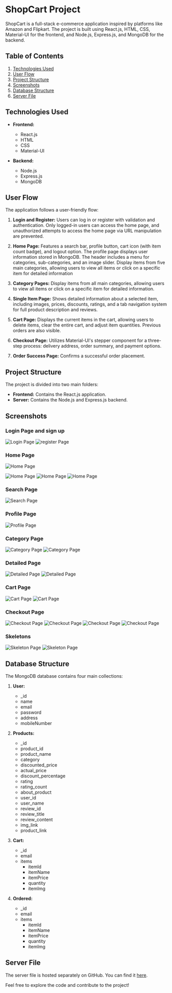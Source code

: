 # ShopCart Project

ShopCart is a full-stack e-commerce application inspired by platforms like Amazon and Flipkart. The project is built using React.js, HTML, CSS, Material-UI for the frontend, and Node.js, Express.js, and MongoDB for the backend.

## Table of Contents

1. [Technologies Used](#technologies-used)
2. [User Flow](#user-flow)
3. [Project Structure](#project-structure)
4. [Screenshots](#screenshots)
5. [Database Structure](#database-structure)
6. [Server File](#server-file)

## Technologies Used

- **Frontend:**
  - React.js
  - HTML
  - CSS
  - Material-UI

- **Backend:**
  - Node.js
  - Express.js
  - MongoDB
  
## User Flow

The application follows a user-friendly flow:

1. **Login and Register:** Users can log in or register with validation and authentication. Only logged-in users can access the home page, and unauthorized attempts to access the home page via URL manipulation are prevented.

2. **Home Page:** Features a search bar, profile button, cart icon (with item count badge), and logout option. The profile page displays user information stored in MongoDB. The header includes a menu for categories, sub-categories, and an image slider. Display items from five main categories, allowing users to view all items or click on a specific item for detailed information

3. **Category Pages:** Display items from all main categories, allowing users to view all items or click on a specific item for detailed information.

4. **Single Item Page:** Shows detailed information about a selected item, including images, prices, discounts, ratings, and a tab navigation system for full product description and reviews.

5. **Cart Page:** Displays the current items in the cart, allowing users to delete items, clear the entire cart, and adjust item quantities. Previous orders are also visible.

6. **Checkout Page:** Utilizes Material-UI's stepper component for a three-step process: delivery address, order summary, and payment options.

7. **Order Success Page:** Confirms a successful order placement.

## Project Structure

The project is divided into two main folders:

- **Frontend:** Contains the React.js application.
- **Server:** Contains the Node.js and Express.js backend.

## Screenshots

### Login Page and sign up
![Login Page](/screenshots/login.png)
![register Page](/screenshots/register.png)


### Home Page
![Home Page](/screenshots/home1.png)

![Home Page](/screenshots/home2.png)
![Home Page](/screenshots/home3.png)
![Home Page](/screenshots/home4.png)

### Search Page
![ Search Page](/screenshots/search.png)

### Profile Page
![Profile Page](/screenshots/profile.png)


### Category Page
![ Category Page](/screenshots/category.png)
![ Category Page](/screenshots/category1.png)


### Detailed Page
![Detailed Page](/screenshots/singlepage.png)
![Detailed Page](/screenshots/singlepage1.png)


### Cart Page
![Cart Page](/screenshots/cart.png)
![Cart Page](/screenshots/cart1.png)


### Checkout Page
![Checkout Page](/screenshots/checkout.png)
![Checkout Page](/screenshots/checkout1.png)
![Checkout Page](/screenshots/checkout2.png)
![Checkout Page](/screenshots/success.png)


### Skeletons
![Skeleton Page](/screenshots/skeleton.png)
![Skeleton Page](/screenshots/skeleton1.png)

## Database Structure

The MongoDB database contains four main collections:

1. **User:**
   - _id
   - name
   - email
   - password
   - address
   - mobileNumber

2. **Products:**
   - _id
   - product_id
   - product_name
   - category
   - discounted_price
   - actual_price
   - discount_percentage
   - rating
   - rating_count
   - about_product
   - user_id
   - user_name
   - review_id
   - review_title
   - review_content
   - img_link
   - product_link

3. **Cart:**
   - _id
   - email
   - items
     - itemId
     - itemName
     - itemPrice
     - quantity
     - itemImg

4. **Ordered:**
   - _id
   - email
   - items
     - itemId
     - itemName
     - itemPrice
     - quantity
     - itemImg

## Server File

The server file is hosted separately on GitHub. You can find it [here](link).

Feel free to explore the code and contribute to the project!
